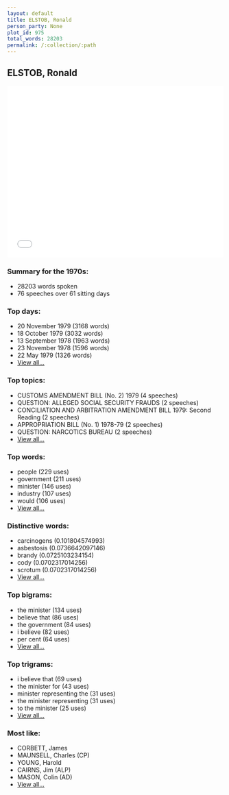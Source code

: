 ```yaml
---
layout: default
title: ELSTOB, Ronald
person_party: None
plot_id: 975
total_words: 28203
permalink: /:collection/:path
---
```


## ELSTOB, Ronald

<iframe width="100%" height="400" frameborder="0" scrolling="no" src="//plot.ly/~wragge/975.embed"></iframe>


### Summary for the 1970s:

* 28203 words spoken
* 76 speeches over 61 sitting days


### Top days:

* 20 November 1979 (3168 words)
* 18 October 1979 (3032 words)
* 13 September 1978 (1963 words)
* 23 November 1978 (1596 words)
* 22 May 1979 (1326 words)
* [View all...](days/)


### Top topics:

* CUSTOMS AMENDMENT BILL (No. 2) 1979 (4 speeches)
* QUESTION: ALLEGED SOCIAL SECURITY FRAUDS (2 speeches)
* CONCILIATION AND ARBITRATION AMENDMENT BILL 1979: Second Reading (2 speeches)
* APPROPRIATION BILL (No. 1) 1978-79 (2 speeches)
* QUESTION: NARCOTICS BUREAU (2 speeches)
* [View all...](topics/)


### Top words:

* people (229 uses)
* government (211 uses)
* minister (146 uses)
* industry (107 uses)
* would (106 uses)
* [View all...](words/)


### Distinctive words:

* carcinogens (0.101804574993)
* asbestosis (0.0736642097146)
* brandy (0.0725103234154)
* cody (0.0702317014256)
* scrotum (0.0702317014256)
* [View all...](sig_words/)


### Top bigrams:

* the minister (134 uses)
* believe that (86 uses)
* the government (84 uses)
* i believe (82 uses)
* per cent (64 uses)
* [View all...](bigrams/)


### Top trigrams:

* i believe that (69 uses)
* the minister for (43 uses)
* minister representing the (31 uses)
* the minister representing (31 uses)
* to the minister (25 uses)
* [View all...](trigrams/)


### Most like:

* CORBETT, James 
* MAUNSELL, Charles (CP)
* YOUNG, Harold 
* CAIRNS, Jim (ALP)
* MASON, Colin (AD)
* [View all...](similarities/)
